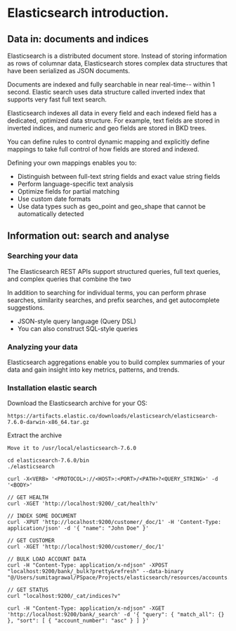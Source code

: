 # Elasticsearch introduction.

## Data in: documents and indices 

Elasticsearch is a distributed document store. 
Instead of storing information as rows of columnar data, Elasticsearch stores complex data structures that have been serialized as JSON documents.

Documents are indexed and fully searchable in near real-time-- within 1 second. Elastic search uses data structure called inverted index that supports very fast full text search.

Elasticsearch indexes all data in every field and each indexed field has a dedicated, optimized data structure. For example, text fields are stored in inverted indices, and numeric and geo fields are stored in BKD trees.

You can define rules to control dynamic mapping and explicitly define mappings to take full control of how fields are stored and indexed.

Defining your own mappings enables you to:

- Distinguish between full-text string fields and exact value string fields
- Perform language-specific text analysis
- Optimize fields for partial matching
- Use custom date formats
- Use data types such as geo_point and geo_shape that cannot be automatically detected

## Information out: search and analyse


### Searching your data

The Elasticsearch REST APIs support structured queries, full text queries, and complex queries that combine the two

In addition to searching for individual terms, you can perform phrase searches, similarity searches, and prefix searches, and get autocomplete suggestions.

- JSON-style query language (Query DSL)
- You can also construct SQL-style queries 


### Analyzing your data

Elasticsearch aggregations enable you to build complex summaries of your data and gain insight into key metrics, patterns, and trends.


### Installation elastic search

Download the Elasticsearch archive for your OS:

```
https://artifacts.elastic.co/downloads/elasticsearch/elasticsearch-7.6.0-darwin-x86_64.tar.gz
```

 Extract the archive
```
Move it to /usr/local/elasticsearch-7.6.0
```

```
cd elasticsearch-7.6.0/bin
./elasticsearch
```


```
curl -X<VERB> '<PROTOCOL>://<HOST>:<PORT>/<PATH>?<QUERY_STRING>' -d '<BODY>'

// GET HEALTH 
curl -XGET 'http://localhost:9200/_cat/health?v'

// INDEX SOME DOCUMENT
curl -XPUT 'http://localhost:9200/customer/_doc/1' -H 'Content-Type: application/json' -d '{ "name": "John Doe" }' 

// GET CUSTOMER
curl -XGET 'http://localhost:9200/customer/_doc/1'

// BULK LOAD ACCOUNT DATA
curl -H "Content-Type: application/x-ndjson" -XPOST "localhost:9200/bank/_bulk?pretty&refresh" --data-binary "@/Users/sumitagrawal/PSpace/Projects/elasticsearch/resources/accounts.json"

// GET STATUS
curl "localhost:9200/_cat/indices?v"

curl -H "Content-Type: application/x-ndjson" -XGET 'http://localhost:9200/bank/_search' -d '{ "query": { "match_all": {} }, "sort": [ { "account_number": "asc" } ] }'

```